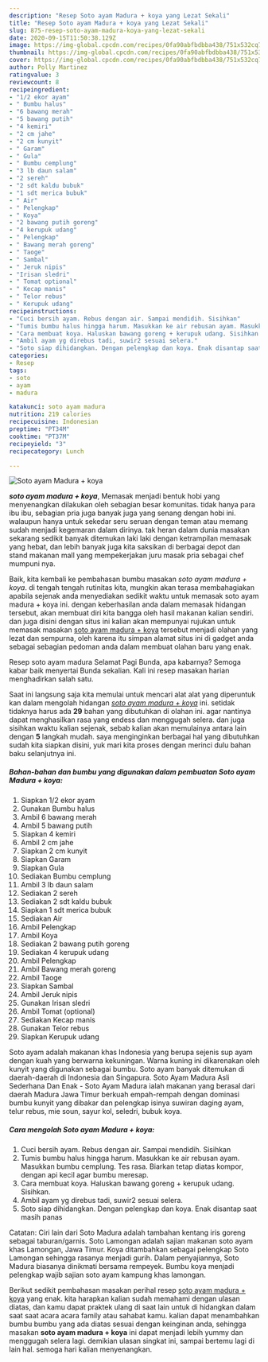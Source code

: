 ```yaml
---
description: "Resep Soto ayam Madura + koya yang Lezat Sekali"
title: "Resep Soto ayam Madura + koya yang Lezat Sekali"
slug: 875-resep-soto-ayam-madura-koya-yang-lezat-sekali
date: 2020-09-15T11:50:38.129Z
image: https://img-global.cpcdn.com/recipes/0fa90abfbdbba438/751x532cq70/soto-ayam-madura-koya-foto-resep-utama.jpg
thumbnail: https://img-global.cpcdn.com/recipes/0fa90abfbdbba438/751x532cq70/soto-ayam-madura-koya-foto-resep-utama.jpg
cover: https://img-global.cpcdn.com/recipes/0fa90abfbdbba438/751x532cq70/soto-ayam-madura-koya-foto-resep-utama.jpg
author: Polly Martinez
ratingvalue: 3
reviewcount: 8
recipeingredient:
- "1/2 ekor ayam"
- " Bumbu halus"
- "6 bawang merah"
- "5 bawang putih"
- "4 kemiri"
- "2 cm jahe"
- "2 cm kunyit"
- " Garam"
- " Gula"
- " Bumbu cemplung"
- "3 lb daun salam"
- "2 sereh"
- "2 sdt kaldu bubuk"
- "1 sdt merica bubuk"
- " Air"
- " Pelengkap"
- " Koya"
- "2 bawang putih goreng"
- "4 kerupuk udang"
- " Pelengkap"
- " Bawang merah goreng"
- " Taoge"
- " Sambal"
- " Jeruk nipis"
- "Irisan sledri"
- " Tomat optional"
- " Kecap manis"
- " Telor rebus"
- " Kerupuk udang"
recipeinstructions:
- "Cuci bersih ayam. Rebus dengan air. Sampai mendidih. Sisihkan"
- "Tumis bumbu halus hingga harum. Masukkan ke air rebusan ayam. Masukkan bumbu cemplung. Tes rasa. Biarkan tetap diatas kompor, dengan api kecil agar bumbu meresap."
- "Cara membuat koya. Haluskan bawang goreng + kerupuk udang. Sisihkan."
- "Ambil ayam yg direbus tadi, suwir2 sesuai selera."
- "Soto siap dihidangkan. Dengan pelengkap dan koya. Enak disantap saat masih panas"
categories:
- Resep
tags:
- soto
- ayam
- madura

katakunci: soto ayam madura 
nutrition: 219 calories
recipecuisine: Indonesian
preptime: "PT34M"
cooktime: "PT37M"
recipeyield: "3"
recipecategory: Lunch

---
```



![Soto ayam Madura + koya](https://img-global.cpcdn.com/recipes/0fa90abfbdbba438/751x532cq70/soto-ayam-madura-koya-foto-resep-utama.jpg)

<b><i>soto ayam madura + koya</i></b>, Memasak menjadi bentuk hobi yang menyenangkan dilakukan oleh sebagian besar komunitas. tidak hanya para ibu ibu, sebagian pria juga banyak juga yang senang dengan hobi ini. walaupun hanya untuk sekedar seru seruan dengan teman atau memang sudah menjadi kegemaran dalam dirinya. tak heran dalam dunia masakan sekarang sedikit banyak ditemukan laki laki dengan ketrampilan memasak yang hebat, dan lebih banyak juga kita saksikan di berbagai depot dan stand makanan mall yang mempekerjakan juru masak pria sebagai chef mumpuni nya.

Baik, kita kembali ke pembahasan bumbu masakan <i>soto ayam madura + koya</i>. di tengah tengah rutinitas kita, mungkin akan terasa membahagiakan apabila sejenak anda menyediakan sedikit waktu untuk memasak soto ayam madura + koya ini. dengan keberhasilan anda dalam memasak hidangan tersebut, akan membuat diri kita bangga oleh hasil makanan kalian sendiri. dan juga disini dengan situs ini kalian akan mempunyai rujukan untuk memasak masakan <u>soto ayam madura + koya</u> tersebut menjadi olahan yang lezat dan sempurna, oleh karena itu simpan alamat situs ini di gadget anda sebagai sebagian pedoman anda dalam membuat olahan baru yang enak.

Resep soto ayam madura Selamat Pagi Bunda, apa kabarnya? Semoga kabar baik menyertai Bunda sekalian. Kali ini resep masakan harian menghadirkan salah satu.


Saat ini langsung saja kita memulai untuk mencari alat alat yang diperuntuk kan dalam mengolah hidangan <u><i>soto ayam madura + koya</i></u> ini. setidak tidaknya harus ada <b>29</b> bahan yang dibutuhkan di olahan ini. agar nantinya dapat menghasilkan rasa yang endess dan menggugah selera. dan juga sisihkan waktu kalian sejenak, sebab kalian akan memulainya antara lain dengan <b>5</b> langkah mudah. saya menginginkan berbagai hal yang dibutuhkan sudah kita siapkan disini, yuk mari kita proses dengan merinci dulu bahan baku selanjutnya ini.

<!--inarticleads1-->

##### Bahan-bahan dan bumbu yang digunakan dalam pembuatan Soto ayam Madura + koya:

1. Siapkan 1/2 ekor ayam
1. Gunakan  Bumbu halus
1. Ambil 6 bawang merah
1. Ambil 5 bawang putih
1. Siapkan 4 kemiri
1. Ambil 2 cm jahe
1. Siapkan 2 cm kunyit
1. Siapkan  Garam
1. Siapkan  Gula
1. Sediakan  Bumbu cemplung
1. Ambil 3 lb daun salam
1. Sediakan 2 sereh
1. Sediakan 2 sdt kaldu bubuk
1. Siapkan 1 sdt merica bubuk
1. Sediakan  Air
1. Ambil  Pelengkap
1. Ambil  Koya
1. Sediakan 2 bawang putih goreng
1. Sediakan 4 kerupuk udang
1. Ambil  Pelengkap
1. Ambil  Bawang merah goreng
1. Ambil  Taoge
1. Siapkan  Sambal
1. Ambil  Jeruk nipis
1. Gunakan Irisan sledri
1. Ambil  Tomat (optional)
1. Sediakan  Kecap manis
1. Gunakan  Telor rebus
1. Siapkan  Kerupuk udang


Soto ayam adalah makanan khas Indonesia yang berupa sejenis sup ayam dengan kuah yang berwarna kekuningan. Warna kuning ini dikarenakan oleh kunyit yang digunakan sebagai bumbu. Soto ayam banyak ditemukan di daerah-daerah di Indonesia dan Singapura. Soto Ayam Madura Asli Sederhana Dan Enak - Soto Ayam Madura ialah makanan yang berasal dari daerah Madura Jawa Timur berkuah empah-rempah dengan dominasi bumbu kunyit yang dibakar dan pelengkap isinya suwiran daging ayam, telur rebus, mie soun, sayur kol, seledri, bubuk koya. 

<!--inarticleads2-->

##### Cara mengolah Soto ayam Madura + koya:

1. Cuci bersih ayam. Rebus dengan air. Sampai mendidih. Sisihkan
1. Tumis bumbu halus hingga harum. Masukkan ke air rebusan ayam. Masukkan bumbu cemplung. Tes rasa. Biarkan tetap diatas kompor, dengan api kecil agar bumbu meresap.
1. Cara membuat koya. Haluskan bawang goreng + kerupuk udang. Sisihkan.
1. Ambil ayam yg direbus tadi, suwir2 sesuai selera.
1. Soto siap dihidangkan. Dengan pelengkap dan koya. Enak disantap saat masih panas


Catatan: Ciri lain dari Soto Madura adalah tambahan kentang iris goreng sebagai taburan/garnis. Soto Lamongan adalah sajian makanan soto ayam khas Lamongan, Jawa Timur. Koya ditambahkan sebagai pelengkap Soto Lamongan sehingga rasanya menjadi gurih. Dalam penyajiannya, Soto Madura biasanya dinikmati bersama rempeyek. Bumbu koya menjadi pelengkap wajib sajian soto ayam kampung khas lamongan. 

Berikut sedikit pembahasan masakan perihal resep <u>soto ayam madura + koya</u> yang enak. kita harapkan kalian sudah memahami dengan ulasan diatas, dan kamu dapat praktek ulang di saat lain untuk di hidangkan dalam saat saat acara acara family atau sahabat kamu. kalian dapat menambahkan bumbu bumbu yang ada diatas sesuai dengan keinginan anda, sehingga masakan <b>soto ayam madura + koya</b> ini dapat menjadi lebih yummy dan menggugah selera lagi. demikian ulasan singkat ini, sampai bertemu lagi di lain hal. semoga hari kalian menyenangkan.
